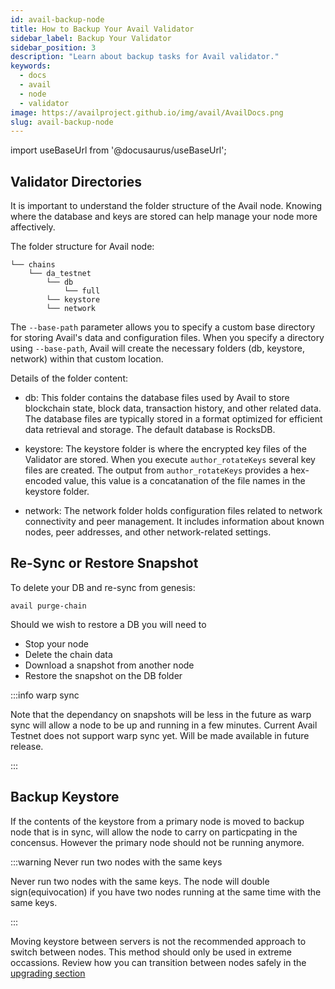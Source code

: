 ```yaml
---
id: avail-backup-node
title: How to Backup Your Avail Validator
sidebar_label: Backup Your Validator
sidebar_position: 3
description: "Learn about backup tasks for Avail validator."
keywords:
  - docs
  - avail
  - node
  - validator
image: https://availproject.github.io/img/avail/AvailDocs.png
slug: avail-backup-node
---
```

import useBaseUrl from '@docusaurus/useBaseUrl';

## Validator Directories

It is important to understand the folder structure of the Avail node. Knowing where the database and keys are stored can help manage your node more affectively.

The folder structure for Avail node:
```
└── chains
    └── da_testnet
        └── db
            └── full
        └── keystore
        └── network
```
The `--base-path` parameter allows you to specify a custom base directory for storing Avail's data and configuration files. When you specify a directory using `--base-path`,
 Avail will create the necessary folders (db, keystore, network) within that custom location. 

Details of the folder content:
* db: This folder contains the database files used by Avail to store blockchain state, block data, transaction history, and other related data. The database files are typically
stored in a format optimized for efficient data retrieval and storage. The default database is RocksDB.

* keystore: The keystore folder is where the encrypted key files of the Validator are stored. When you execute `author_rotateKeys` several key files are created. The output from
`author_rotateKeys` provides a hex-encoded value, this value is a concatanation of the file names in the keystore folder.

* network: The network folder holds configuration files related to network connectivity and peer management. It includes information about known nodes, peer addresses, and other network-related settings. 

## Re-Sync or Restore Snapshot

To delete your DB and re-sync from genesis:
```
avail purge-chain
```

Should we wish to restore a DB you will need to
* Stop your node
* Delete the chain data
* Download a snapshot from another node 
* Restore the snapshot on the DB folder

:::info warp sync

Note that the dependancy on snapshots will be less in the future as warp sync will allow a node to be up and running in a few minutes. Current Avail Testnet does not support 
warp sync yet. Will be made available in future release.

:::

## Backup Keystore

If the contents of the keystore from a primary node is moved to backup node that is in sync, will allow the node to carry on particpating in the concensus. However the primary node 
should not be running anymore.

:::warning Never run two nodes with the same keys

Never run two nodes with the same keys. The node will double sign(equivocation) if you have two nodes running at the same time with the same keys.

:::

Moving keystore between servers is not the recommended approach to switch between nodes. This method should only be used in extreme occassions. Review how you can transition between nodes safely in
the [upgrading section](0030-avail-upgrade-validator-node.md)
